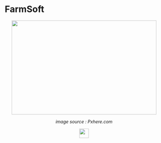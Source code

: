 # FarmSoft

<p align="center">
  <img width="460" height="300" src="https://c.pxhere.com/photos/e7/5d/smartphone_mobile_mobile_phone_phone_acer_man_yellow_tech-722879.jpg!d">
</p>
<p align="center" ><em>image source : Pxhere.com</em></p>

<p align="center">
  <a href="https://www.apple.com/swift/"><img height="30" src="https://img.shields.io/badge/Swift-lightgrey?style=flat&logo=swift&logoColor=white&labelColor=black&link=http://left&link=http://right"></a>
  
</p>
